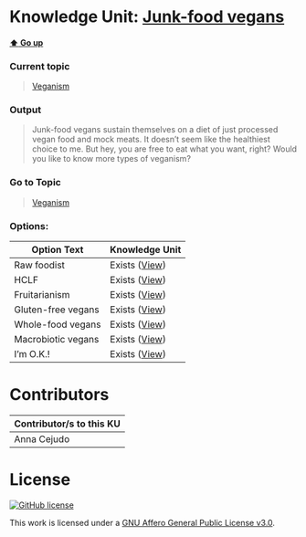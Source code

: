 # Knowledge Unit: [Junk-food vegans](../../knowledge_units/veganism/junk-food-vegans.md)

#### [:arrow_up: Go up](../../topics/veganism.md)
### Current topic
> [Veganism](../../topics/veganism.md)
### Output
> Junk-food vegans sustain themselves on a diet of just processed vegan food and mock meats. It doesn’t seem like the healthiest choice to me. But hey, you are free to eat what you want, right? Would you like to know more types of veganism?
### Go to Topic
> [Veganism](../../topics/veganism.md)

### Options: 

| Option Text | Knowledge Unit |
| - | - |  
| Raw foodist  |  Exists ([View](../../knowledge_units/veganism/raw-foodist.md))  |  
| HCLF  |  Exists ([View](../../knowledge_units/veganism/hclf.md))  |  
| Fruitarianism  |  Exists ([View](../../knowledge_units/veganism/fruitarianism.md))  |  
| Gluten-free vegans  |  Exists ([View](../../knowledge_units/veganism/gluten-free-vegans.md))  |  
| Whole-food vegans  |  Exists ([View](../../knowledge_units/veganism/whole-food-vegans.md))  |  
| Macrobiotic vegans  |  Exists ([View](../../knowledge_units/veganism/macrobiotic-vegans.md))  |  
| I’m O.K.!  |  Exists ([View](../../knowledge_units/veganism/im-ok.md))  | 

# Contributors

| Contributor/s to this KU |
| - | 
| Anna Cejudo |

# License
[![GitHub license](https://img.shields.io/github/license/inbrainz/cerebro)](https://github.com/inbrainz/cerebro/blob/master/LICENSE)

This work is licensed under a [GNU Affero General Public License v3.0](https://www.gnu.org/licenses/agpl-3.0.txt).